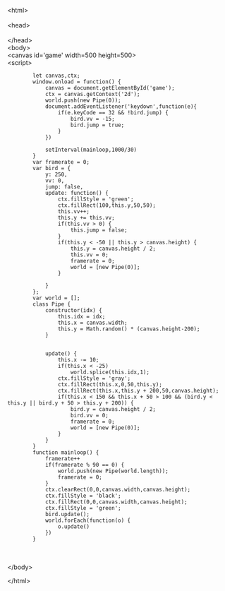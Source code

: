  \<html>
\
\
    \<head>
\
        <title>Flappy Bird</title>
\
    \</head>
\
    \<body>    
        \<canvas id='game' width=500 height=500>        
        \<script>
          
            let canvas,ctx;
            window.onload = function() {
                canvas = document.getElementById('game');
                ctx = canvas.getContext('2d');
                world.push(new Pipe(0));
                document.addEventListener('keydown',function(e){
                    if(e.keyCode == 32 && !bird.jump) {
                        bird.vv = -15;
                        bird.jump = true;
                    }
                })
                
                setInterval(mainloop,1000/30)
            }
            var framerate = 0;
            var bird = {
                y: 250,
                vv: 0,
                jump: false,
                update: function() {
                    ctx.fillStyle = 'green';
                    ctx.fillRect(100,this.y,50,50);
                    this.vv++;
                    this.y += this.vv;
                    if(this.vv > 0) {
                        this.jump = false;
                    }
                    if(this.y < -50 || this.y > canvas.height) {
                        this.y = canvas.height / 2;
                        this.vv = 0;
                        framerate = 0;
                        world = [new Pipe(0)];
                    }

                }
            };
            var world = [];
            class Pipe {
                constructor(idx) {
                    this.idx = idx;
                    this.x = canvas.width;
                    this.y = Math.random() * (canvas.height-200);
                }
                
                
                update() {
                    this.x -= 10;
                    if(this.x < -25)
                        world.splice(this.idx,1);
                    ctx.fillStyle = 'gray';
                    ctx.fillRect(this.x,0,50,this.y);
                    ctx.fillRect(this.x,this.y + 200,50,canvas.height);
                    if(this.x < 150 && this.x + 50 > 100 && (bird.y < this.y || bird.y + 50 > this.y + 200)) {
                        bird.y = canvas.height / 2;
                        bird.vv = 0;
                        framerate = 0;
                        world = [new Pipe(0)];
                    }
                }
            } 
            function mainloop() {
                framerate++
                if(framerate % 90 == 0) {
                    world.push(new Pipe(world.length));
                    framerate = 0; 
                }
                ctx.clearRect(0,0,canvas.width,canvas.height);
                ctx.fillStyle = 'black';
                ctx.fillRect(0,0,canvas.width,canvas.height);
                ctx.fillStyle = 'green';
                bird.update();
                world.forEach(function(o) {
                    o.update()
                })
            }

\
        </script>
\
    \</body>
    
\</html>

<!---
joseph-forbes/joseph-forbes is a ✨ special ✨ repository because its `README.md` (this file) appears on your GitHub profile.
You can click the Preview link to take a look at your changes.
--->
